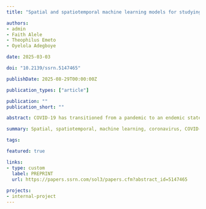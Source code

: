 ```yaml
---
title: "Spatial and spatiotemporal machine learning models for studying COVID-19 dynamics: A review of methodology and reporting practices (Revised version accepted for publication in Epidemiologic Reviews)"

authors:
- admin
- Faith Alele
- Theophilus Emeto
- Oyelola Adegboye

date: 2025-03-03

doi: "10.2139/ssrn.5147465"

publishDate: 2025-08-29T00:00:00Z

publication_types: ["article"]

publication: ""
publication_short: ""

abstract: COVID-19 has transitioned from a pandemic to an endemic state, but the emergence of novel variants continues to pose significant public health challenges. This study aimed to systematically review the application of spatial and spatiotemporal machine learning (ML) models in understanding the dynamics of COVID-19 and the local-level drivers, including demographic, socioeconomic, environmental, epidemiological, healthcare, housing conditions, behavioural, and vaccination. A systematic search was conducted across Scopus, Web of Science, PubMed, Emcare (via Ovid), the WHO COVID-19 database, and grey literature, adhering to PRISMA guidelines. Data extraction followed the Critical Appraisal and Data Extraction for Systematic Reviews of Prediction Modelling Studies (CHARMS) checklist, and study quality was assessed using a validated scoring system. A total of 42 studies met the inclusion criteria. Our findings indicate that global-scale spatial and spatiotemporal ML models dominate the field. Standalone factors such as demographic, environmental, and socioeconomic variables are frequently used as local-level drivers. However, integrating these into composite indicatorsaggregating multiple standalone factors into a single score-is notably lacking. This review highlights critical gaps in the current use of spatial and spatiotemporal ML models to understand the spatial epidemiology of COVID-19. Addressing these gaps could significantly enhance the understanding of COVID-19 dynamics and inform the development of effective public health strategies to mitigate future threats.

summary: Spatial, spatiotemporal, machine learning, coronavirus, COVID-19, infectious disease, epidemiology, public health.

tags:

featured: true

links:
- type: custom
  label: PREPRINT
  url: https://papers.ssrn.com/sol3/papers.cfm?abstract_id=5147465
  
projects:
- internal-project
---
```

